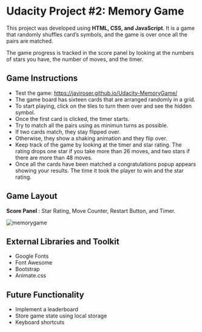 # Udacity Project #2: Memory Game 

This project was developed using **HTML, CSS, and JavaScript**. 
It is a game that randomly shuffles card’s symbols, and the game is over once all the pairs are matched.

The game progress is tracked in the score panel by looking at the numbers of stars you have, the number of moves, and the timer.

## Game Instructions

* Test the game: https://javiroser.github.io/Udacity-MemoryGame/
* The game board has sixteen cards that are arranged randomly in a grid.
* To start playing, click on the tiles to turn them over and see the hidden symbol.
* Once the first card is clicked, the timer starts.
* Try to match all the pairs using as minimun turns as possible.
* If two cards match, they stay flipped over. 
* Otherwise, they show a shaking animation and they flip over.
* Keep track of the game by looking at the timer and star rating. 
  The rating drops one star if you take more than 26 moves, 
  and two stars if there are more than 48 moves.
* Once all the cards have been matched a congratulations popup appears showing your results. 
  The time it took the player to win and the star rating.


## Game Layout

  **Score Panel** : Star Rating, Move Counter, Restart Button, and Timer.


![memorygame](https://user-images.githubusercontent.com/25829140/40877892-01c4a26e-6656-11e8-9f6a-9d6a9cd028a2.jpg)


## External Libraries and Toolkit
* Google Fonts 
* Font Awesome
* Bootstrap
* Animate.css

## Future Functionality

* Implement a leaderboard
* Store game state using local storage
* Keyboard shortcuts






